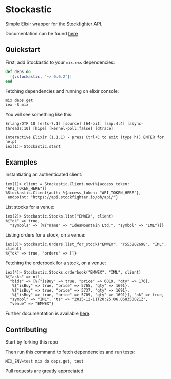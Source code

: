 # Stockastic

Simple Elixir wrapper for the [Stockfighter API](https://starfighter.readme.io/docs).

Documentation can be found [here](https://hexdocs.pm/stockastic)

## Quickstart

First, add Stockastic to your `mix.exs` dependencies:

```elixir
def deps do
  [{:stockastic, "~> 0.0.2"}]
end
```

Fetching dependencies and running on elixir console:

```console
mix deps.get
iex -S mix
```

You will see something like this:

```
Erlang/OTP 18 [erts-7.1] [source] [64-bit] [smp:4:4] [async-threads:10] [hipe] [kernel-poll:false] [dtrace]

Interactive Elixir (1.1.1) - press Ctrl+C to exit (type h() ENTER for help)
iex(1)> Stockastic.start
```

## Examples

Instantiating an authenticated client:

```
iex(1)> client = Stockastic.Client.new(%{access_token: "API_TOKEN_HERE"})
%Stockastic.Client{auth: %{access_token: "API_TOKEN_HERE"},
 endpoint: "https://api.stockfighter.io/ob/api/"}
```

List stocks for a venue:

```
iex(2)> Stockastic.Stocks.list("EMWEX", client)                                                    
%{"ok" => true,
  "symbols" => [%{"name" => "IdeaMountain Ltd.", "symbol" => "IML"}]}
```

Listing orders for a stock, on a venue:

```
iex(3)> Stockastic.Orders.list_for_stock("EMWEX", "YS53802698", "IML", client)                     
%{"ok" => true, "orders" => []}
```

Fetching the orderbook for a stock, on a venue:

```
iex(4)> Stockastic.Stocks.orderbook("EMWEX", "IML", client)                                        
%{"asks" => nil,
  "bids" => [%{"isBuy" => true, "price" => 6019, "qty" => 176},
   %{"isBuy" => true, "price" => 5765, "qty" => 1691},
   %{"isBuy" => true, "price" => 5737, "qty" => 1691},
   %{"isBuy" => true, "price" => 5709, "qty" => 1691}], "ok" => true,
  "symbol" => "IML", "ts" => "2015-12-11T20:25:06.068350021Z",
  "venue" => "EMWEX"}
```

Further documentation is available [here](https://hexdocs.pm/stockastic).

## Contributing

Start by forking this repo

Then run this command to fetch dependencies and run tests:

```console
MIX_ENV=test mix do deps.get, test
```

Pull requests are greatly appreciated

